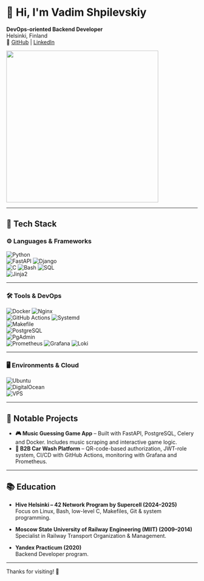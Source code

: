 

# 👋 Hi, I'm Vadim Shpilevskiy  
**DevOps-oriented Backend Developer**  
Helsinki, Finland  
🔗 [GitHub](https://github.com/Vados21) | [LinkedIn](https://www.linkedin.com/in/vados21/)

<img src="https://i.giphy.com/media/wwg1suUiTbCY8H8vIA/giphy-downsized-large.gif" width="400" height="400" />

---

## 🚀 Tech Stack

### ⚙️ Languages & Frameworks

![Python](https://img.shields.io/badge/PYTHON-090909?style=plastic&logo=python)  
![FastAPI](https://img.shields.io/badge/FASTAPI-090909?style=plastic&logo=fastapi) ![Django](https://img.shields.io/badge/DJANGO-090909?style=plastic&logo=django)  
![C](https://img.shields.io/badge/C-090909?style=plastic&logo=c) ![Bash](https://img.shields.io/badge/BASH-090909?style=plastic&logo=gnu-bash) ![SQL](https://img.shields.io/badge/SQL-090909?style=plastic&logo=postgresql)  
![Jinja2](https://img.shields.io/badge/JINJA2-090909?style=plastic&logo=jinja)

---

### 🛠 Tools & DevOps

![Docker](https://img.shields.io/badge/DOCKER-090909?style=plastic&logo=docker) ![Nginx](https://img.shields.io/badge/NGINX-090909?style=plastic&logo=nginx)  
![GitHub Actions](https://img.shields.io/badge/GITHUB%20ACTIONS-090909?style=plastic&logo=githubactions) ![Systemd](https://img.shields.io/badge/SYSTEMD-090909?style=plastic&logo=linux)  
![Makefile](https://img.shields.io/badge/MAKEFILES-090909?style=plastic&logo=gnu)  
![PostgreSQL](https://img.shields.io/badge/POSTGRESQL-090909?style=plastic&logo=postgresql)  
![PgAdmin](https://img.shields.io/badge/PGADMIN-090909?style=plastic&logo=pgadmin)  
![Prometheus](https://img.shields.io/badge/PROMETHEUS-090909?style=plastic&logo=prometheus) ![Grafana](https://img.shields.io/badge/GRAFANA-090909?style=plastic&logo=grafana) ![Loki](https://img.shields.io/badge/LOKI-090909?style=plastic&logo=grafana)  

---

### 🖥 Environments & Cloud

![Ubuntu](https://img.shields.io/badge/UBUNTU%2022.04-090909?style=plastic&logo=ubuntu)  
![DigitalOcean](https://img.shields.io/badge/DIGITALOCEAN-090909?style=plastic&logo=digitalocean)  
![VPS](https://img.shields.io/badge/VPS-090909?style=plastic&logo=serverfault)

---

## 📌 Notable Projects

- **🎮 Music Guessing Game App** – Built with FastAPI, PostgreSQL, Celery and Docker. Includes music scraping and interactive game logic.
- **🧼 B2B Car Wash Platform** – QR-code-based authorization, JWT-role system, CI/CD with GitHub Actions, monitoring with Grafana and Prometheus.

---

## 📚 Education

- **Hive Helsinki – 42 Network Program by Supercell (2024–2025)**  
  Focus on Linux, Bash, low-level C, Makefiles, Git & system programming.

- **Moscow State University of Railway Engineering (MIIT) (2009–2014)**  
  Specialist in Railway Transport Organization & Management.

- **Yandex Practicum (2020)**  
  Backend Developer program.

---

Thanks for visiting! 🚀
